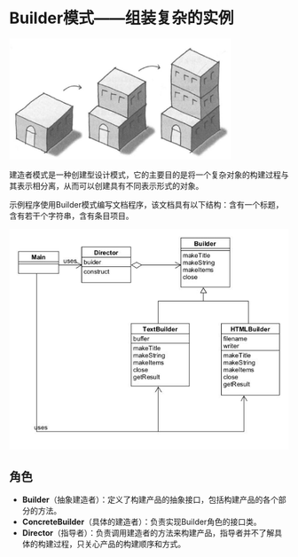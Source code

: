 # Builder模式——组装复杂的实例

<img src="asset/sketch.jpg"  width=400  alt="sketch"/>

建造者模式是一种创建型设计模式，它的主要目的是将一个复杂对象的构建过程与其表示相分离，从而可以创建具有不同表示形式的对象。

示例程序使用Builder模式编写文档程序，该文档具有以下结构：含有一个标题，含有若干个字符串，含有条目项目。

![builder](asset/builder.jpg)

## 角色

* **Builder**（抽象建造者）：定义了构建产品的抽象接口，包括构建产品的各个部分的方法。
* **ConcreteBuilder**（具体的建造者）：负责实现Builder角色的接口类。
* **Director**（指导者）：负责调用建造者的方法来构建产品，指导者并不了解具体的构建过程，只关心产品的构建顺序和方式。

